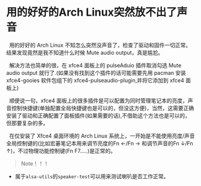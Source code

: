 # 用的好好的Arch Linux突然放不出了声音
&nbsp;&nbsp;用的好好的 Arch Linux 不知怎么突然没声音了，检查了驱动和固件一切正常。结果发现竟然是我不知道什么时候 Mute audio output，真是尴尬。

&nbsp;&nbsp;解决方法也简单的很，在 xfce4 面板上的 pulseAduio 插件取消勾选 Mute audio output 就行了.(如果没有找到这个插件的话可能需要先用 pacman 安装 xfce4-gooies 软件包组下的 xfce4-pulseaudio-plugin,并将它添加到 xfce4 面板上)

&nbsp;&nbsp;顺便说一句，xfce4 面板上的很多插件是可以配置为同时管理笔记本的亮度，声音控制快捷键(单独配置全局快捷键也是可以的，但没这方便)，当然，这需要正确安装了驱动和正确配置了面板插件(如果需要的话),不借助这个方法也是可以的，但那要复杂的多。

&nbsp;&nbsp;在仅安装了 Xfce4  桌面环境的 Arch Linux 系统上，一开始是不能使用亮度/声音全局控制键的(比如宏碁笔记本用来调节亮度的Fn ←/Fn → 和调节声音的Fn ↓/Fn ↑)，不过物理功能控制键(Fn F7.....)是正常的。

> Note！！！

+ 属于`alsa-utils`的`speaker-test`可以用来测试喇叭是否工作正常。
